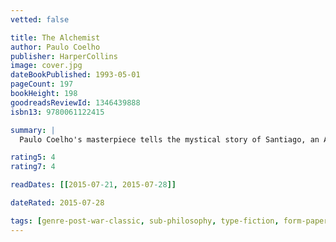 ```yaml
---
vetted: false

title: The Alchemist
author: Paulo Coelho
publisher: HarperCollins
image: cover.jpg
dateBookPublished: 1993-05-01
pageCount: 197
bookHeight: 198
goodreadsReviewId: 1346439888
isbn13: 9780061122415

summary: |
  Paulo Coelho's masterpiece tells the mystical story of Santiago, an Andalusian shepherd boy who yearns to travel in search of a worldly treasure. His quest will lead him to riches far different, and far more satisfying, listening to our hearts, of recognizing opportunity and learning to read the omens strewn along life's path, and, most importantly, to follow our dreams.

rating5: 4
rating7: 4

readDates: [[2015-07-21, 2015-07-28]]

dateRated: 2015-07-28

tags: [genre-post-war-classic, sub-philosophy, type-fiction, form-paperback, translated]
---
```

